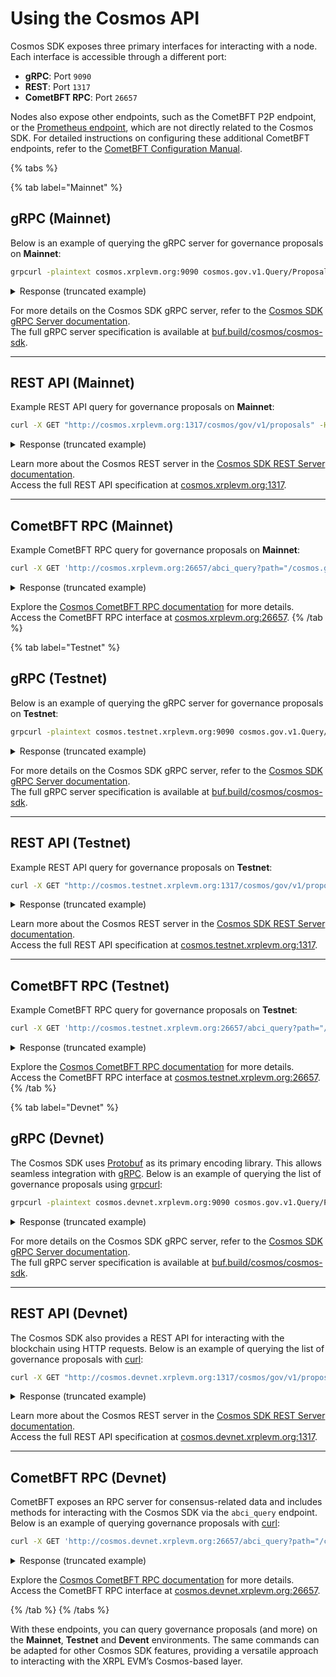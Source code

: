 # Using the Cosmos API

Cosmos SDK exposes three primary interfaces for interacting with a node. Each interface is accessible through a different port:

- **gRPC**: Port `9090`
- **REST**: Port `1317`
- **CometBFT RPC**: Port `26657`

Nodes also expose other endpoints, such as the CometBFT P2P endpoint, or the [Prometheus endpoint](https://docs.cometbft.com/v1.0/explanation/core/metrics), which are not directly related to the Cosmos SDK. For detailed instructions on configuring these additional CometBFT endpoints, refer to the [CometBFT Configuration Manual](https://docs.cometbft.com/v1.0/references/config/).

{% tabs %}

{% tab label="Mainnet" %}

## gRPC (Mainnet)

Below is an example of querying the gRPC server for governance proposals on **Mainnet**:

```bash
grpcurl -plaintext cosmos.xrplevm.org:9090 cosmos.gov.v1.Query/Proposals
```

<details>
<summary>Response (truncated example)</summary>

```json
{
  "proposals": [
    {
      "id": "49",
      "messages": [
        {
          "@type": "/ethermint.evm.v1.MsgUpdateParams",
          ...
        }
      ],
      "status": "PROPOSAL_STATUS_PASSED",
      ...
    }
  ],
  "pagination": {
    "total": "49"
  }
}
```

</details>

For more details on the Cosmos SDK gRPC server, refer to the [Cosmos SDK gRPC Server documentation](https://docs.cosmos.network/v0.50/learn/advanced/grpc_rest#grpc-server).  
The full gRPC server specification is available at [buf.build/cosmos/cosmos-sdk](https://buf.build/cosmos/cosmos-sdk).

---

## REST API (Mainnet)

Example REST API query for governance proposals on **Mainnet**:

```bash
curl -X GET "http://cosmos.xrplevm.org:1317/cosmos/gov/v1/proposals" -H "accept: application/json"
```

<details>
<summary>Response (truncated example)</summary>

```json
{
  "proposals": [
    {
      "id": "49",
      "messages": [
        {
          "@type": "/ethermint.evm.v1.MsgUpdateParams",
          ...
        }
      ],
      "status": "PROPOSAL_STATUS_PASSED",
      ...
    }
  ],
  "pagination": {
    "next_key": null,
    "total": "49"
  }
}
```

</details>

Learn more about the Cosmos REST server in the [Cosmos SDK REST Server documentation](https://docs.cosmos.network/v0.50/learn/advanced/grpc_rest#rest-server).  
Access the full REST API specification at [cosmos.xrplevm.org:1317](http://cosmos.xrplevm.org:1317).

---

## CometBFT RPC (Mainnet)

Example CometBFT RPC query for governance proposals on **Mainnet**:

```bash
curl -X GET 'http://cosmos.xrplevm.org:26657/abci_query?path="/cosmos.gov.v1.Query/Proposals"' -H "accept: application/json"
```

<details>
<summary>Response (truncated example)</summary>

```json
{
  "jsonrpc": "2.0",
  "id": -1,
  "result": {
    "response": {
      "code": 0,
      "log": "",
      "info": "",
      "index": "0",
      "key": null,
      "value": "CqwCCAEShgEKKC9...dsZXR5am12cAESAhAx",
      "proofOps": null,
      "height": "13713161",
      "codespace": ""
    }
  }
}
```

</details>

Explore the [Cosmos CometBFT RPC documentation](https://docs.cosmos.network/v0.50/learn/advanced/grpc_rest#cometbft-rpc) for more details.  
Access the CometBFT RPC interface at [cosmos.xrplevm.org:26657](http://cosmos.xrplevm.org:26657).
{% /tab %}

{% tab label="Testnet" %}

## gRPC (Testnet)

Below is an example of querying the gRPC server for governance proposals on **Testnet**:

```bash
grpcurl -plaintext cosmos.testnet.xrplevm.org:9090 cosmos.gov.v1.Query/Proposals
```

<details>
<summary>Response (truncated example)</summary>

```json
{
  "proposals": [
    {
      "id": "49",
      "messages": [
        {
          "@type": "/ethermint.evm.v1.MsgUpdateParams",
          ...
        }
      ],
      "status": "PROPOSAL_STATUS_PASSED",
      ...
    }
  ],
  "pagination": {
    "total": "49"
  }
}
```

</details>

For more details on the Cosmos SDK gRPC server, refer to the [Cosmos SDK gRPC Server documentation](https://docs.cosmos.network/v0.50/learn/advanced/grpc_rest#grpc-server).  
The full gRPC server specification is available at [buf.build/cosmos/cosmos-sdk](https://buf.build/cosmos/cosmos-sdk).

---

## REST API (Testnet)

Example REST API query for governance proposals on **Testnet**:

```bash
curl -X GET "http://cosmos.testnet.xrplevm.org:1317/cosmos/gov/v1/proposals" -H "accept: application/json"
```

<details>
<summary>Response (truncated example)</summary>

```json
{
  "proposals": [
    {
      "id": "49",
      "messages": [
        {
          "@type": "/ethermint.evm.v1.MsgUpdateParams",
          ...
        }
      ],
      "status": "PROPOSAL_STATUS_PASSED",
      ...
    }
  ],
  "pagination": {
    "next_key": null,
    "total": "49"
  }
}
```

</details>

Learn more about the Cosmos REST server in the [Cosmos SDK REST Server documentation](https://docs.cosmos.network/v0.50/learn/advanced/grpc_rest#rest-server).  
Access the full REST API specification at [cosmos.testnet.xrplevm.org:1317](http://cosmos.testnet.xrplevm.org:1317).

---

## CometBFT RPC (Testnet)

Example CometBFT RPC query for governance proposals on **Testnet**:

```bash
curl -X GET 'http://cosmos.testnet.xrplevm.org:26657/abci_query?path="/cosmos.gov.v1.Query/Proposals"' -H "accept: application/json"
```

<details>
<summary>Response (truncated example)</summary>

```json
{
  "jsonrpc": "2.0",
  "id": -1,
  "result": {
    "response": {
      "code": 0,
      "log": "",
      "info": "",
      "index": "0",
      "key": null,
      "value": "CqwCCAEShgEKKC9...dsZXR5am12cAESAhAx",
      "proofOps": null,
      "height": "13713161",
      "codespace": ""
    }
  }
}
```

</details>

Explore the [Cosmos CometBFT RPC documentation](https://docs.cosmos.network/v0.50/learn/advanced/grpc_rest#cometbft-rpc) for more details.  
Access the CometBFT RPC interface at [cosmos.testnet.xrplevm.org:26657](http://cosmos.testnet.xrplevm.org:26657).
{% /tab %}

{% tab label="Devnet" %}

## gRPC (Devnet)

The Cosmos SDK uses [Protobuf](https://protobuf.dev/) as its primary encoding library. This allows seamless integration with [gRPC](https://grpc.io/). Below is an example of querying the list of governance proposals using [grpcurl](https://github.com/fullstorydev/grpcurl):

```bash
grpcurl -plaintext cosmos.devnet.xrplevm.org:9090 cosmos.gov.v1.Query/Proposals
```

<details>
<summary>Response (truncated example)</summary>

```json
{
  "proposals": [
    {
      "id": "49",
      "messages": [
        {
          "@type": "/ethermint.evm.v1.MsgUpdateParams",
          ...
        }
      ],
      "status": "PROPOSAL_STATUS_PASSED",
      ...
    }
  ],
  "pagination": {
    "total": "49"
  }
}
```

</details>

For more details on the Cosmos SDK gRPC server, refer to the [Cosmos SDK gRPC Server documentation](https://docs.cosmos.network/v0.50/learn/advanced/grpc_rest#grpc-server).  
The full gRPC server specification is available at [buf.build/cosmos/cosmos-sdk](https://buf.build/cosmos/cosmos-sdk).

---

## REST API (Devnet)

The Cosmos SDK also provides a REST API for interacting with the blockchain using HTTP requests. Below is an example of querying the list of governance proposals with [curl](https://github.com/curl/curl):

```bash
curl -X GET "http://cosmos.devnet.xrplevm.org:1317/cosmos/gov/v1/proposals" -H "accept: application/json"
```

<details>
<summary>Response (truncated example)</summary>

```json
{
  "proposals": [
    {
      "id": "49",
      "messages": [
        {
          "@type": "/ethermint.evm.v1.MsgUpdateParams",
          ...
        }
      ],
      "status": "PROPOSAL_STATUS_PASSED",
      ...
    }
  ],
  "pagination": {
    "next_key": null,
    "total": "49"
  }
}
```

</details>

Learn more about the Cosmos REST server in the [Cosmos SDK REST Server documentation](https://docs.cosmos.network/v0.50/learn/advanced/grpc_rest#rest-server).  
Access the full REST API specification at [cosmos.devnet.xrplevm.org:1317](http://cosmos.devnet.xrplevm.org:1317).

---

## CometBFT RPC (Devnet)

CometBFT exposes an RPC server for consensus-related data and includes methods for interacting with the Cosmos SDK via the `abci_query` endpoint. Below is an example of querying governance proposals with [curl](https://github.com/curl/curl):

```bash
curl -X GET 'http://cosmos.devnet.xrplevm.org:26657/abci_query?path="/cosmos.gov.v1.Query/Proposals"' -H "accept: application/json"
```

<details>
<summary>Response (truncated example)</summary>

```json
{
  "jsonrpc": "2.0",
  "id": -1,
  "result": {
    "response": {
      "code": 0,
      "log": "",
      "info": "",
      "index": "0",
      "key": null,
      "value": "CqwCCAEShgEKKC9...dsZXR5am12cAESAhAx",
      "proofOps": null,
      "height": "13713161",
      "codespace": ""
    }
  }
}
```

</details>

Explore the [Cosmos CometBFT RPC documentation](https://docs.cosmos.network/v0.50/learn/advanced/grpc_rest#cometbft-rpc) for more details.  
Access the CometBFT RPC interface at [cosmos.devnet.xrplevm.org:26657](http://cosmos.devnet.xrplevm.org:26657).

{% /tab %}
{% /tabs %}

With these endpoints, you can query governance proposals (and more) on the **Mainnet**, **Testnet** and **Devent** environments. The same commands can be adapted for other Cosmos SDK features, providing a versatile approach to interacting with the XRPL EVM’s Cosmos-based layer.
